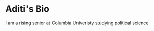 <h1> Aditi's Bio </h1>
<p> I am a rising senior at Columbia Univeristy studying political science </p>
